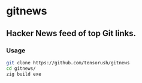 # gitnews

## Hacker News feed of top Git links.

### Usage

```sh
git clone https://github.com/tensorush/gitnews
cd gitnews/
zig build exe
```
